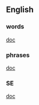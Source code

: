 
## English

### words

[doc](https://jindada1.github.io/review/Words)

### phrases

[doc](https://jindada1.github.io/review/posts/Phrases)

### SE

[doc](https://jindada1.github.io/review/posts/software-En)